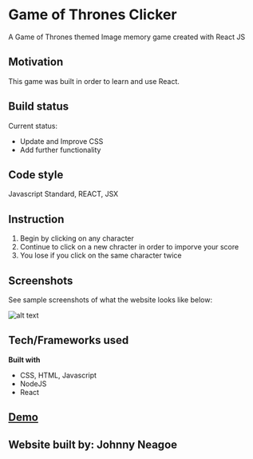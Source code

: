 # Game of Thrones Clicker
A Game of Thrones themed Image memory game created with React JS

## Motivation

This game was built in order to learn and use React.

## Build status

Current status:
- Update and Improve CSS
- Add further functionality

## Code style

Javascript Standard, REACT, JSX

## Instruction

1. Begin by clicking on any character
2. Continue to click on a new chracter in order to imporve your score
3. You lose if you click on the same character twice

## Screenshots 

See sample screenshots of what the website looks like below:

![alt text](https://github.com/JohnnyNeagoe/Memory-ClickyGame-React/blob/master/pucblic/images/gotShot.png?raw=true)


## Tech/Frameworks used

<b>Built with</b>

- CSS, HTML, Javascript
- NodeJS
- React


## [Demo](https://got-memory-clicker.herokuapp.com/)

## Website built by: Johnny Neagoe

